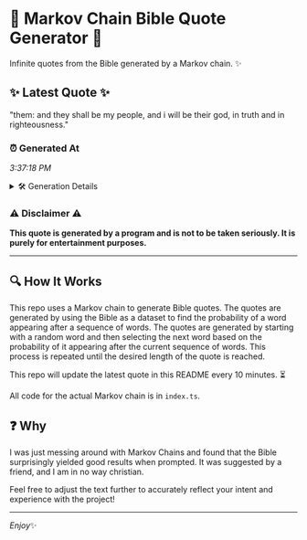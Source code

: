 # 📖 Markov Chain Bible Quote Generator 📖

Infinite quotes from the Bible generated by a Markov chain. ✨

## ✨ Latest Quote ✨
"them: and they shall be my people, and i will be their god, in truth and in righteousness."

### ⏰ Generated At
*3:37:18 PM*

<details>
    <summary>🛠️ Generation Details</summary>
    <p>
        <strong>🌱 Seed:</strong> them:<br>
        <strong>🔄 Iterations:</strong> 17<br>
        <strong>📜 Context History:</strong><br>[ them: ]: and<br>[ them:, and ]: they<br>[ them:, and, they ]: shall<br>[ them:, and, they, shall ]: be<br>[ them:, and, they, shall, be ]: my<br>[ them:, and, they, shall, be, my ]: people,<br>[ and, they, shall, be, my, people, ]: and<br>[ they, shall, be, my, people,, and ]: i<br>[ shall, be, my, people,, and, i ]: will<br>[ be, my, people,, and, i, will ]: be<br>[ my, people,, and, i, will, be ]: their<br>[ people,, and, i, will, be, their ]: god,<br>[ and, i, will, be, their, god, ]: in<br>[ i, will, be, their, god,, in ]: truth<br>[ will, be, their, god,, in, truth ]: and<br>[ be, their, god,, in, truth, and ]: in<br>[ their, god,, in, truth, and, in ]: righteousness.<br>
    </p>
</details>

### ⚠️ Disclaimer ⚠️
**This quote is generated by a program and is not to be taken seriously. It is purely for entertainment purposes.**

---

## 🔍 How It Works

This repo uses a Markov chain to generate Bible quotes. The quotes are generated by using the Bible as a dataset to find the probability of a word appearing after a sequence of words. The quotes are generated by starting with a random word and then selecting the next word based on the probability of it appearing after the current sequence of words. This process is repeated until the desired length of the quote is reached.

This repo will update the latest quote in this README every 10 minutes. ⏳

All code for the actual Markov chain is in `index.ts`.

## ❓ Why

I was just messing around with Markov Chains and found that the Bible surprisingly yielded good results when prompted. 
It was suggested by a friend, and I am in no way christian.

Feel free to adjust the text further to accurately reflect your intent and experience with the project!

---

*Enjoy*✨
